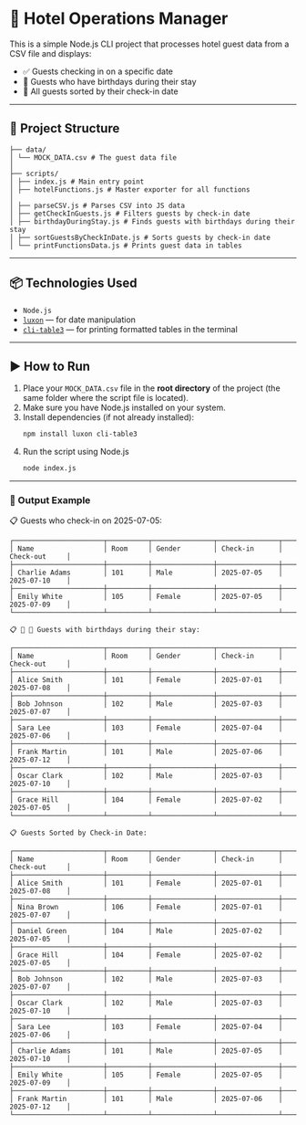 # 🏨 Hotel Operations Manager

This is a simple Node.js CLI project that processes hotel guest data from a CSV file and displays:

- ✅ Guests checking in on a specific date  
- 🎂 Guests who have birthdays during their stay  
- 📅 All guests sorted by their check-in date  

---

## 📁 Project Structure

```
├── data/
│ └── MOCK_DATA.csv # The guest data file
│
├── scripts/
│ ├── index.js # Main entry point
│ ├── hotelFunctions.js # Master exporter for all functions
│
│ ├── parseCSV.js # Parses CSV into JS data
│ ├── getCheckInGuests.js # Filters guests by check-in date
│ ├── birthdayDuringStay.js # Finds guests with birthdays during their stay
│ ├── sortGuestsByCheckInDate.js # Sorts guests by check-in date
│ └── printFunctionsData.js # Prints guest data in tables
```

---
## 📦 Technologies Used

- `Node.js`  
- [`luxon`](https://moment.github.io/luxon/) — for date manipulation  
- [`cli-table3`](https://www.npmjs.com/package/cli-table3) — for printing formatted tables in the terminal  
---
## ▶️ How to Run
1. Place your `MOCK_DATA.csv` file in the **root directory** of the project (the same folder where the script file is located).
2. Make sure you have Node.js installed on your system.
3. Install dependencies (if not already installed):
   ```bash
   npm install luxon cli-table3
4. Run the script using Node.js
   ```bash
   node index.js
---
### 📂 Output Example
📋 Guests who check-in on 2025-07-05:
```text
┌──────────────────────┬──────────┬───────────────┬───────────────┬───────────────┐
│ Name                 │ Room     │ Gender        │ Check-in      │ Check-out     │
├──────────────────────┼──────────┼───────────────┼───────────────┼───────────────┤
│ Charlie Adams        │ 101      │ Male          │ 2025-07-05    │ 2025-07-10    │
├──────────────────────┼──────────┼───────────────┼───────────────┼───────────────┤
│ Emily White          │ 105      │ Female        │ 2025-07-05    │ 2025-07-09    │
└──────────────────────┴──────────┴───────────────┴───────────────┴───────────────┘

📋 🎂 🎉 Guests with birthdays during their stay:

┌──────────────────────┬──────────┬───────────────┬───────────────┬───────────────┐
│ Name                 │ Room     │ Gender        │ Check-in      │ Check-out     │
├──────────────────────┼──────────┼───────────────┼───────────────┼───────────────┤
│ Alice Smith          │ 101      │ Female        │ 2025-07-01    │ 2025-07-08    │
├──────────────────────┼──────────┼───────────────┼───────────────┼───────────────┤
│ Bob Johnson          │ 102      │ Male          │ 2025-07-03    │ 2025-07-07    │
├──────────────────────┼──────────┼───────────────┼───────────────┼───────────────┤
│ Sara Lee             │ 103      │ Female        │ 2025-07-04    │ 2025-07-06    │
├──────────────────────┼──────────┼───────────────┼───────────────┼───────────────┤
│ Frank Martin         │ 101      │ Male          │ 2025-07-06    │ 2025-07-12    │
├──────────────────────┼──────────┼───────────────┼───────────────┼───────────────┤
│ Oscar Clark          │ 102      │ Male          │ 2025-07-03    │ 2025-07-10    │
├──────────────────────┼──────────┼───────────────┼───────────────┼───────────────┤
│ Grace Hill           │ 104      │ Female        │ 2025-07-02    │ 2025-07-05    │
└──────────────────────┴──────────┴───────────────┴───────────────┴───────────────┘

📋 Guests Sorted by Check-in Date:

┌──────────────────────┬──────────┬───────────────┬───────────────┬───────────────┐
│ Name                 │ Room     │ Gender        │ Check-in      │ Check-out     │
├──────────────────────┼──────────┼───────────────┼───────────────┼───────────────┤
│ Alice Smith          │ 101      │ Female        │ 2025-07-01    │ 2025-07-08    │
├──────────────────────┼──────────┼───────────────┼───────────────┼───────────────┤
│ Nina Brown           │ 106      │ Female        │ 2025-07-01    │ 2025-07-07    │
├──────────────────────┼──────────┼───────────────┼───────────────┼───────────────┤
│ Daniel Green         │ 104      │ Male          │ 2025-07-02    │ 2025-07-05    │
├──────────────────────┼──────────┼───────────────┼───────────────┼───────────────┤
│ Grace Hill           │ 104      │ Female        │ 2025-07-02    │ 2025-07-05    │
├──────────────────────┼──────────┼───────────────┼───────────────┼───────────────┤
│ Bob Johnson          │ 102      │ Male          │ 2025-07-03    │ 2025-07-07    │
├──────────────────────┼──────────┼───────────────┼───────────────┼───────────────┤
│ Oscar Clark          │ 102      │ Male          │ 2025-07-03    │ 2025-07-10    │
├──────────────────────┼──────────┼───────────────┼───────────────┼───────────────┤
│ Sara Lee             │ 103      │ Female        │ 2025-07-04    │ 2025-07-06    │
├──────────────────────┼──────────┼───────────────┼───────────────┼───────────────┤
│ Charlie Adams        │ 101      │ Male          │ 2025-07-05    │ 2025-07-10    │
├──────────────────────┼──────────┼───────────────┼───────────────┼───────────────┤
│ Emily White          │ 105      │ Female        │ 2025-07-05    │ 2025-07-09    │
├──────────────────────┼──────────┼───────────────┼───────────────┼───────────────┤
│ Frank Martin         │ 101      │ Male          │ 2025-07-06    │ 2025-07-12    │
└──────────────────────┴──────────┴───────────────┴───────────────┴───────────────┘
